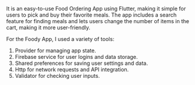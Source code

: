 It is an easy-to-use Food Ordering App using Flutter, making it simple for users to pick and buy their favorite meals. The app includes a search feature for finding meals and lets users change the number of items in the cart, making it more user-friendly.

For the Foody App, I used a variety of tools:
1. Provider for managing app state.
2. Firebase service for user logins and data storage.
3. Shared preferences for saving user settings and data.
4. Http for network requests and API integration.
5. Validator for checking user inputs.



